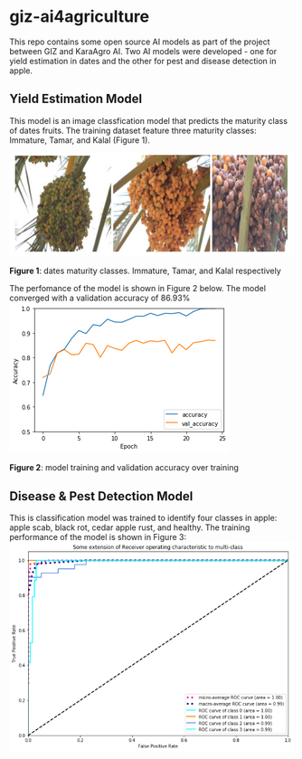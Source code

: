 # giz-ai4agriculture
This repo contains some open source AI models as part of the project between GIZ and KaraAgro AI. Two AI models were developed - one for yield estimation in dates and the other for pest and disease detection in apple.


## Yield Estimation Model
This model is an image classfication model that predicts the maturity class of dates fruits. The training dataset feature three maturity classes: Immature, Tamar, and Kalal (Figure 1).

![Maturity_Classes](images/data_maturity_classes.PNG)


**Figure 1**: dates maturity classes. Immature, Tamar, and Kalal respectively


The perfomance of the model is shown in Figure 2 below. The model converged with a validation accuracy of 86.93%
![Accuracy_plot](images/accuracy_plot.png)

**Figure 2**: model training and validation accuracy over training

## Disease & Pest Detection Model
This is classification model was trained to identify four classes in apple: apple scab, black rot, cedar apple rust, and healthy. The training performance of the model is shown in Figure 3:
![ROC_curve](images/roc_apple.png)